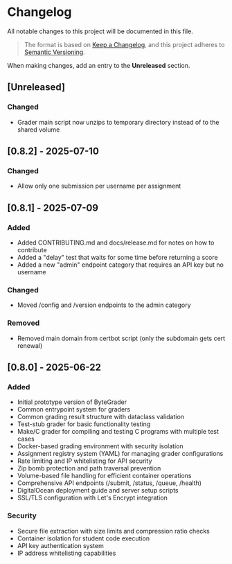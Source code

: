 # Changelog

All notable changes to this project will be documented in this file.

> The format is based on [Keep a Changelog](https://keepachangelog.com/en/1.1.0/),
and this project adheres to [Semantic Versioning](https://semver.org/spec/v2.0.0.html).

When making changes, add an entry to the **Unreleased** section.

## [Unreleased]

### Changed

- Grader main script now unzips to temporary directory instead of to the shared volume

## [0.8.2] - 2025-07-10

### Changed

- Allow only one submission per username per assignment

## [0.8.1] - 2025-07-09

### Added

- Added CONTRIBUTING.md and docs/release.md for notes on how to contribute
- Added a "delay" test that waits for some time before returning a score
- Added a new "admin" endpoint category that requires an API key but no username

### Changed

- Moved /config and /version endpoints to the admin category

### Removed

- Removed main domain from certbot script (only the subdomain gets cert renewal)

## [0.8.0] - 2025-06-22

### Added
- Initial prototype version of ByteGrader
- Common entrypoint system for graders
- Common grading result structure with dataclass validation
- Test-stub grader for basic functionality testing
- Make/C grader for compiling and testing C programs with multiple test cases
- Docker-based grading environment with security isolation
- Assignment registry system (YAML) for managing grader configurations
- Rate limiting and IP whitelisting for API security
- Zip bomb protection and path traversal prevention
- Volume-based file handling for efficient container operations
- Comprehensive API endpoints (/submit, /status, /queue, /health)
- DigitalOcean deployment guide and server setup scripts
- SSL/TLS configuration with Let's Encrypt integration

### Security
- Secure file extraction with size limits and compression ratio checks
- Container isolation for student code execution
- API key authentication system
- IP address whitelisting capabilities
